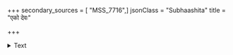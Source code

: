 +++
secondary_sources = [ "MSS_7716",]
jsonClass = "Subhaashita"
title = "एको देवः"

+++

<details><summary>Text</summary>

एको देवः केशवो वा शिवो वा एकं मित्रं भूपतिर्वा यतिर्वा।  
एको वासः पत्तने वा वने वा एका भार्या सुन्दरी वा दरी वा॥
</details>
